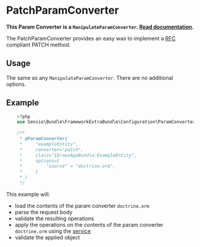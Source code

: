 # PatchParamConverter

**This Param Converter is a `ManipulateParamConverter`. [Read documentation](manipulate_param_converter.md).**

The PatchParamConverter provides an easy was to implement a [RFC](https://tools.ietf.org/html/rfc6902) compliant PATCH method.

## Usage
The same as any `ManipulateParamConverter`. There are no additional options.

## Example
```php
    <?php
    use Sensio\Bundle\FrameworkExtraBundle\Configuration\ParamConverter;
    
    /**
     * @ParamConverter(
     *     "exampleEntity",
     *     converter="patch",
     *     class="IbrowsAppBundle:ExampleEntity",
     *     options={
     *         "source" = "doctrine.orm",
     *     }
     * )
     */
```

This example will:
- load the contents of the param converter `doctrine.orm`
- parse the request body
- validate the resulting operations
- apply the operations on the contents of the param converter `doctrine.orm` using the [service](../patch.md)
- validate the applied object